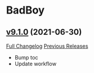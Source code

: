 # BadBoy

## [v9.1.0](https://github.com/funkydude/BadBoy/tree/v9.1.0) (2021-06-30)
[Full Changelog](https://github.com/funkydude/BadBoy/compare/v9.0.6...v9.1.0) [Previous Releases](https://github.com/funkydude/BadBoy/releases)

- Bump toc  
- Update workflow  
